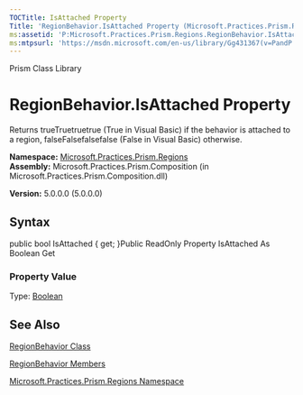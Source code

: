```yaml
---
TOCTitle: IsAttached Property
Title: 'RegionBehavior.IsAttached Property (Microsoft.Practices.Prism.Regions)'
ms:assetid: 'P:Microsoft.Practices.Prism.Regions.RegionBehavior.IsAttached'
ms:mtpsurl: 'https://msdn.microsoft.com/en-us/library/Gg431367(v=PandP.50)'
---
```


Prism Class Library

RegionBehavior.IsAttached Property
======================================

Returns trueTruetruetrue (True in Visual Basic) if the behavior is attached to a region, falseFalsefalsefalse (False in Visual Basic) otherwise.

**Namespace:** [Microsoft.Practices.Prism.Regions](https://msdn.microsoft.com/library/microsoft.practices.prism.regions)
**Assembly:** Microsoft.Practices.Prism.Composition (in Microsoft.Practices.Prism.Composition.dll)

**Version:** 5.0.0.0 (5.0.0.0)

## Syntax


public bool IsAttached { get; }Public ReadOnly Property IsAttached As Boolean Get
### Property Value

Type: [Boolean](http://msdn.microsoft.com/en-us/library/a28wyd50)

See Also
--------


[RegionBehavior Class](https://msdn.microsoft.com/library/microsoft.practices.prism.regions.regionbehavior)

[RegionBehavior Members](https://msdn.microsoft.com/allmembers.t:microsoft.practices.prism.regions.regionbehavior)

[Microsoft.Practices.Prism.Regions Namespace](https://msdn.microsoft.com/library/microsoft.practices.prism.regions)
